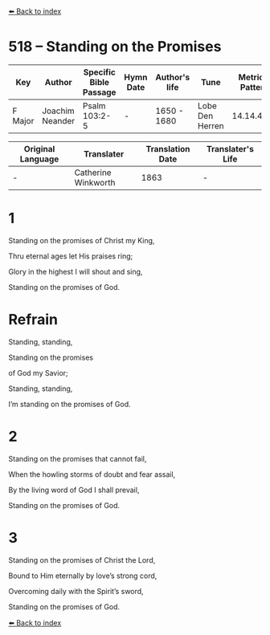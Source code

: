 [⬅️ Back to index](../README.md)

# 518 – Standing on the Promises

Key | Author   | Specific Bible Passage     |Hymn Date |Author's life |Tune |Metrical Pattern   |Composer/Source                                                                                        
-- | --------- | ---------------------------|----------|--------------|-----|-------------------|-------------   
F Major  | Joachim Neander      | Psalm 103:2-5 | -  | 1650 - 1680 | Lobe Den Herren | 14.14.4.7.8 | Chorale Book for England, 1863 

Original Language | Translater | Translation Date   | Translater's Life     
----------------- | --------- | --------------------|-------------   
\-  | Catherine Winkworth      | 1863 | -  | 1827 - 1878 



# 1

Standing on the promises of Christ my King,

Thru eternal ages let His praises ring;

Glory in the highest I will shout and sing,

Standing on the promises of God.



# Refrain

Standing, standing,

Standing on the promises

of God my Savior;

Standing, standing,

I’m standing on the promises of God.



# 2

Standing on the promises that cannot fail,

When the howling storms of doubt and fear assail,

By the living word of God I shall prevail,

Standing on the promises of God.



# 3

Standing on the promises of Christ the Lord,

Bound to Him eternally by love’s strong cord,

Overcoming daily with the Spirit’s sword,

Standing on the promises of God.

[⬅️ Back to index](../README.md)
